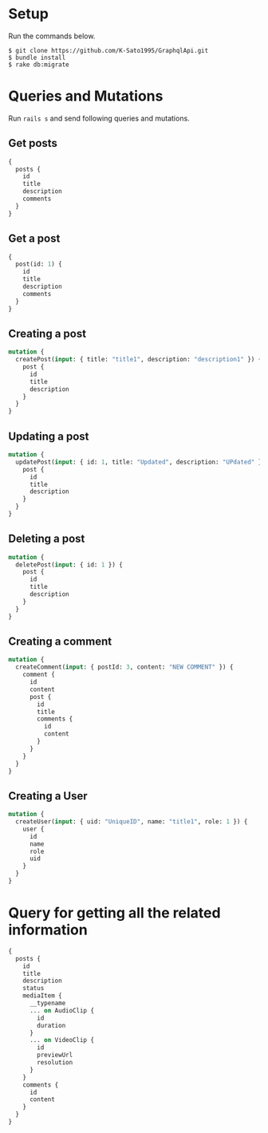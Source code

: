 # Setup

Run the commands below.

```console
$ git clone https://github.com/K-Sato1995/GraphqlApi.git
$ bundle install
$ rake db:migrate
```

# Queries and Mutations

Run `rails s` and send following queries and mutations.

## Get posts

```graphql
{
  posts {
    id
    title
    description
    comments
  }
}
```

## Get a post

```graphql
{
  post(id: 1) {
    id
    title
    description
    comments
  }
}
```

## Creating a post

```graphql
mutation {
  createPost(input: { title: "title1", description: "description1" }) {
    post {
      id
      title
      description
    }
  }
}
```

## Updating a post

```graphql
mutation {
  updatePost(input: { id: 1, title: "Updated", description: "UPdated" }) {
    post {
      id
      title
      description
    }
  }
}
```

## Deleting a post

```graphql
mutation {
  deletePost(input: { id: 1 }) {
    post {
      id
      title
      description
    }
  }
}
```

## Creating a comment

```graphql
mutation {
  createComment(input: { postId: 3, content: "NEW COMMENT" }) {
    comment {
      id
      content
      post {
        id
        title
        comments {
          id
          content
        }
      }
    }
  }
}
```

## Creating a User

```graphql
mutation {
  createUser(input: { uid: "UniqueID", name: "title1", role: 1 }) {
    user {
      id
      name
      role
      uid
    }
  }
}
```

# Query for getting all the related information

```graphql
{
  posts {
    id
    title
    description
    status
    mediaItem {
      __typename
      ... on AudioClip {
        id
        duration
      }
      ... on VideoClip {
        id
        previewUrl
        resolution
      }
    }
    comments {
      id
      content
    }
  }
}
```
